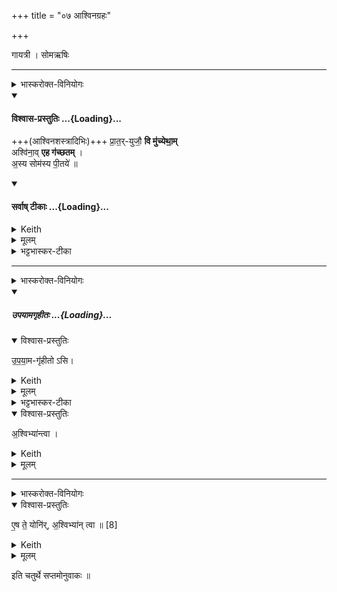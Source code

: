 +++
title = "०७ आश्विनग्रहः"

+++

गायत्री । सोमऋषिः

_______
<details><summary>भास्करोक्त-विनियोगः</summary>

1पुनरप्याश्विनग्रहणमन्त्रः - प्रातर्युजाविति गायत्री त्रिपदा । पूर्वेण सहास्य विकल्पः ॥
</details>
<div class="js_include" newlevelforh1="4" title="विश्वास-प्रस्तुतिः" unfilled url="/vedAH_yajuH/taittirIyam/sArasvata-vibhAgaH/saMhitA/Rk/vishvAsa-prastutiH/1/4_somAbhiShavAdi/07_AshvinagrahaH/02_prAtaryujau_vi.md">
<details open><summary><h4>विश्वास-प्रस्तुतिः ...{Loading}...</h4></summary>

+++(आश्विनशस्त्रादिभिः)+++ प्रा॒त॒र्-युजौ॒ **वि मु॑च्येथा॒म्**  
अश्वि॑ना॒व् **एह ग॑च्छतम्** ।  
अ॒स्य सोम॑स्य पी॒तये॑ ॥
</details>
</div>
<div class="js_include" newlevelforh1="4" title="सर्वाष् टीकाः" unfilled url="/vedAH_yajuH/taittirIyam/sArasvata-vibhAgaH/saMhitA/Rk/sarvASh_TIkAH/1/4_somAbhiShavAdi/07_AshvinagrahaH/02_prAtaryujau_vi.md">
<details open><summary><h4>सर्वाष् टीकाः ...{Loading}...</h4></summary>
<details><summary>Keith</summary>

Ye that yoke early be unloosed  
O Aśvins, come ye hither,  
To drink this Soma.
</details>
<details><summary>मूलम्</summary>

प्रा॒त॒र्युजौ॒ वि मु॑च्येथा॒मश्वि॑ना॒वेह ग॑च्छतम् ।  
अ॒स्य सोम॑स्य पी॒तये॑ ॥
</details>
<details><summary>भट्टभास्कर-टीका</summary>

हे **अश्विनौ** यौ युवां **प्रातर्-युजौ** प्रातर्-योक्तारौ तौ **विमुच्येथाम्** यजमानान्तरैर् विमुक्तौ भवतं अन्य-यजमानान् विहाय इहास्मिन्कर्मण्य् आगच्छतम् । किमर्थम् ? - **अस्य सोमस्य पीतये** पानाय । 'क्तिच्कौ च संज्ञायाम्' इति क्तिच्, पानविशेषस्य संज्ञात्वात् ॥
</details>
</details>
</div>




_______
<details><summary>भास्करोक्त-विनियोगः</summary>

इत्यनुद्रुत्योपयामगृहीतोस्यश्विभ्यां त्वेति गृह्णाति ॥

</details>
<div class="js_include" includetitle="false" newlevelforh1="5" unfilled url="/vedAH_yajuH/taittirIyam/sArasvata-vibhAgaH/saMhitA/yajuH/sarva-prastutiH/1/4_somAbhiShavAdi/03_antaryAmagrahaH/upayAmagRhItaH.md">
<details open><summary><h5>उपयामगृहीतः ...{Loading}...</h5></summary>
<details open><summary>विश्वास-प्रस्तुतिः</summary>

उ॒प॒या॒म-गृ॑हीतो ऽसि।
</details>
<details><summary>Keith</summary>

Thou art taken with a support/ foundation.
</details>
<details><summary>मूलम्</summary>

उ॒प॒या॒मगृ॑हीतोऽसि।
</details>
<details><summary>भट्टभास्कर-टीका</summary>

उपयम्यन्ते स्वात्मन्येव नियम्यन्ते भूतजातान्यस्मिन् अभिन्नेधिकरणे इत्युपयामः पृथ्वी । 'इयं वा उपयामः' इति ब्राह्मणम् । 'हलश्च' इति घञ्, थाथादिस्वरेणान्तोदात्तत्वम् । तेन गृहीतस्त्वमसि ; कोन्यस्त्वां गृहीतुं क्षम इति भावः ; पृथिव्यापो गृहीष्यामीतिवत् । 'तृतीया कर्मणि' इति पूर्वपदप्रकृतिस्वरत्वम् । यद्वा - उपयामार्थं पृथिव्यर्थं गृहीतोसीति ; हे सोम ।   

ननु 'स्वाहा त्वा सुभवस्सूर्याय' इति मन्त्रवर्णनात् सूर्यदेवत्यः कथं पृथिवीदेवत्यः स्यात् ? नैतद्देवताभिधानं ; पृथिवीवासिनां प्रजानां यागद्वारेण स्थित्यर्थं गृहीतोसीति स्तूयते । यद्वा - पृथिव्यपि देवतैवास्य 'उपयामगृहीतोसीत्याहादितिदेवत्यास्तेन' इति, अदितिः पृथ्वी । 'चतुर्थी' इति योगविभागात्समासः । 'क्ते च' इति पूर्वपदप्रकृतिस्वरत्वम् । 'इयं वा उपयामस्तस्मादिमां प्रजा अनु प्रजायन्ते' इति ब्राह्मणम् ॥

________________

उपयामगृहीतोसीति व्याख्यातम् । 'इयं वा उपयामः' तयैव गृहीतोसीति ।
</details>
</details>
</div>
<details open><summary>विश्वास-प्रस्तुतिः</summary>

अ॒श्विभ्या॑न्त्वा ।
</details>
<details><summary>Keith</summary>

to the Aśvins thee!
</details>
<details><summary>मूलम्</summary>

अ॒श्विभ्या॑न्त्वा ।
</details>

_______
<details><summary>भास्करोक्त-विनियोगः</summary>

2एष ते योनिरश्विभ्यां त्वेति सादयति ॥

</details>
<details open><summary>विश्वास-प्रस्तुतिः</summary>

ए॒ष ते॒ योनि॑र्, अ॒श्विभ्या॑न् त्वा ॥ [8]  
</details>
<details><summary>Keith</summary>

This is thy birthplace; to the Aśvins thee!
</details>
<details><summary>मूलम्</summary>

ए॒ष ते॒ योनि॑र॒श्विभ्या॑न्त्वा ॥ [8]  
</details>

इति चतुर्थे सप्तमोनुवाकः ॥  
